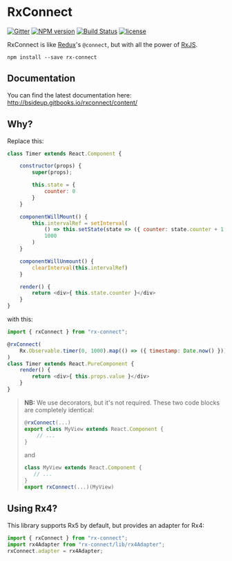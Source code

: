 RxConnect
========
[![Gitter](https://badges.gitter.im/bsideup/rx-connect.svg)](https://gitter.im/bsideup/rx-connect)
[![NPM version](https://img.shields.io/npm/v/rx-connect.svg)](https://npmjs.com/package/rx-connect)
[![Build Status](https://travis-ci.org/bsideup/rx-connect.svg?branch=master)](https://travis-ci.org/bsideup/rx-connect)
[![license](https://img.shields.io/github/license/bsideup/rx-connect.svg?maxAge=2592000)]()

RxConnect is like [Redux](https://github.com/reactjs/redux)'s `@connect`, but with all the power of [RxJS](https://github.com/Reactive-Extensions/RxJS).

```
npm install --save rx-connect
```

<!--remove-->
## Documentation
You can find the latest documentation here: http://bsideup.gitbooks.io/rxconnect/content/
<!--endremove-->

## Why?
Replace this:

```javascript
class Timer extends React.Component {

    constructor(props) {
        super(props);

        this.state = {
            counter: 0
        }
    }

    componentWillMount() {
        this.intervalRef = setInterval(
            () => this.setState(state => ({ counter: state.counter + 1 })),
            1000
        )
    }

    componentWillUnmount() {
        clearInterval(this.intervalRef)
    }

    render() {
        return <div>{ this.state.counter }</div>
    }
}
```

with this:

```javascript
import { rxConnect } from "rx-connect";

@rxConnect(
    Rx.Observable.timer(0, 1000).map(() => ({ timestamp: Date.now() }))
)
class Timer extends React.PureComponent {
    render() {
        return <div>{ this.props.value }</div>
    }
}
```

> **NB:** We use decorators, but it's not required. These two code blocks are completely identical:
>
> ```javascript
> @rxConnect(...)
> export class MyView extends React.Component {
>     // ...
> }
> ```
>
> and
>
>  ```javascript
> class MyView extends React.Component {
>     // ...
> }
> export rxConnect(...)(MyView)
> ```

## Using Rx4?

This library supports Rx5 by default, but provides an adapter for Rx4:

```js
import { rxConnect } from "rx-connect";
import rx4Adapter from "rx-connect/lib/rx4Adapter";
rxConnect.adapter = rx4Adapter;
```
